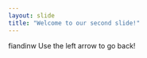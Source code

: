 ```yaml
---
layout: slide
title: "Welcome to our second slide!"
---
```

fiandinw
Use the left arrow to go back!
